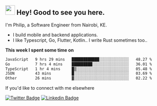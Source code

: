 <h2><img src="https://slackmojis.com/emojis/3643-cool-doge/download" width="30"/> Hey! Good to see you here.</h2>

<p>I'm Philip, a Software Engineer from Nairobi, KE. 

- I build mobile and backend applications.
- I like Typescript, Go, Flutter, Kotlin.. I write Rust sometimes too..</p>

**This week I spent some time on**
<!--START_SECTION:waka-->

```txt
JavaScript   9 hrs 29 mins   ████████████░░░░░░░░░░░░░   48.27 %
Go           7 hrs 4 mins    █████████░░░░░░░░░░░░░░░░   36.01 %
TypeScript   1 hr 4 mins     █▒░░░░░░░░░░░░░░░░░░░░░░░   05.48 %
JSON         43 mins         █░░░░░░░░░░░░░░░░░░░░░░░░   03.69 %
Other        26 mins         ▓░░░░░░░░░░░░░░░░░░░░░░░░   02.22 %
```

<!--END_SECTION:waka-->

If you'd like to connect with me elsewhere

[![Twitter Badge](https://img.shields.io/badge/-Twitter-1ca0f1?style=flat-square&labelColor=1ca0f1&logo=twitter&logoColor=white&link=https://twitter.com/_diogorodrigues)](https://twitter.com/kimathiphil)  [![Linkedin Badge](https://img.shields.io/badge/-LinkedIn-blue?style=flat-square&logo=Linkedin&logoColor=white&link=https://www.linkedin.com/in/philip-kimathi-2604a9114/)](https://www.linkedin.com/in/philip-kimathi-2604a9114/)
